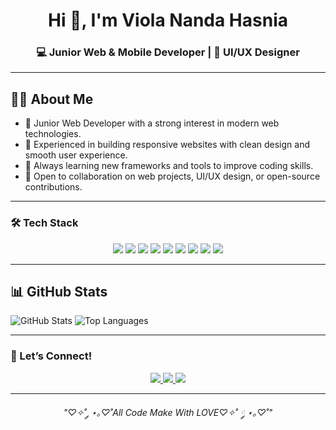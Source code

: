 <h1 align="center">Hi 👋, I'm Viola Nanda Hasnia</h1>
<h3 align="center">💻 Junior Web & Mobile Developer | 🎨 UI/UX Designer</h3>

---

## 👩‍💻 About Me
- 🌸 Junior Web Developer with a strong interest in modern web technologies.  
- 🎀 Experienced in building responsive websites with clean design and smooth user experience.  
- 📖 Always learning new frameworks and tools to improve coding skills.  
- 🤗 Open to collaboration on web projects, UI/UX design, or open-source contributions.  

---

### 🛠️ Tech Stack  
<p align="center">
  <img src="https://img.shields.io/badge/HTML5-E34F26?logo=html5&logoColor=white" />
  <img src="https://img.shields.io/badge/Php-B0C4DE?logo=php&logoColor=white" />
  <img src="https://img.shields.io/badge/Laravel-FF4500?logo=laravel&logoColor=white" />
  <img src="https://img.shields.io/badge/CSS3-1572B6?logo=css3&logoColor=white" />
  <img src="https://img.shields.io/badge/JavaScript-F7DF1E?logo=javascript&logoColor=black" />
  <img src="https://img.shields.io/badge/NodeJs-228B22?logo=nodejs&logoColor=white" />
  <img src="https://img.shields.io/badge/Bootstrap-800080?logo=bootstrap&logoColor=white" />
  <img src="https://img.shields.io/badge/Tailwind_CSS-38B2AC?logo=tailwind-css&logoColor=white" />
  <img src="https://img.shields.io/badge/Figma-F24E1E?logo=figma&logoColor=white" />
</p>

---

## 📊 GitHub Stats

![GitHub Stats](https://github-readme-stats.vercel.app/api?username=ViolaNanda&show_icons=true&theme=radical)
![Top Languages](https://github-readme-stats.vercel.app/api/top-langs/?username=ViolaNanda&layout=compact&theme=radical)



---

### 🤝 Let’s Connect!  
<p align="center">
  <a href="https://linkedin.com/in/viola-nanda-23vla">
    <img src="https://img.shields.io/badge/LinkedIn-0077B5?logo=linkedin&logoColor=white" />
  </a>
  <a href="https://instagram.com/violanandaa_">
    <img src="https://img.shields.io/badge/Instagram-E4405F?logo=instagram&logoColor=white" />
  </a>
  <a href="mailto:nandaviola912@gmail.com">
    <img src="https://img.shields.io/badge/Gmail-D14836?logo=gmail&logoColor=white" />
  </a>
</p>

---

<p align="center"><i>"♡✧˚ ༘ ⋆｡♡˚All Code Make With LOVE♡✧˚ ༘ ⋆｡♡˚"</i></p>
